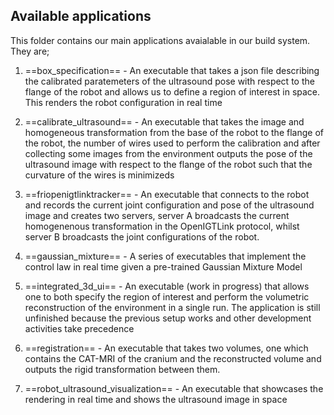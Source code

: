## Available applications

This folder contains our main applications avaialable in our build system. They are;

1. ==box_specification== - An executable that takes a json file describing the calibrated paratemeters of the ultrasound pose with respect to the flange of the robot and allows us to define a region of interest in space. This renders the robot configuration in real time

2. ==calibrate_ultrasound== - An executable that takes the image and homogeneous transformation from the base of the robot to the flange of the robot, the number of wires used to perform the calibration and after collecting some images from the environment outputs the pose of the ultrasound image with respect to the flange of the robot such that the curvature of the wires is minimizeds

3. ==friopenigtlinktracker== - An executable that connects to the robot and records the current joint configuration and pose of the ultrasound image and creates two servers, server A broadcasts the current homogenenous transformation in the OpenIGTLink protocol, whilst server B broadcasts the joint configurations of the robot.

4. ==gaussian_mixture== - A series of executables that implement the control law in real time given a pre-trained Gaussian Mixture Model

5. ==integrated_3d_ui== - An executable (work in progress) that allows one to both specify the region of interest and perform the volumetric reconstruction of the environment in a single run. The application  is still unfinished because the previous setup works and other development activities take precedence

6. ==registration== - An executable that takes two volumes, one which contains the CAT-MRI of the cranium and the reconstructed volume and outputs the rigid transformation between them.

7. ==robot_ultrasound_visualization== - An executable that showcases the rendering in real time and shows the ultrasound image in space